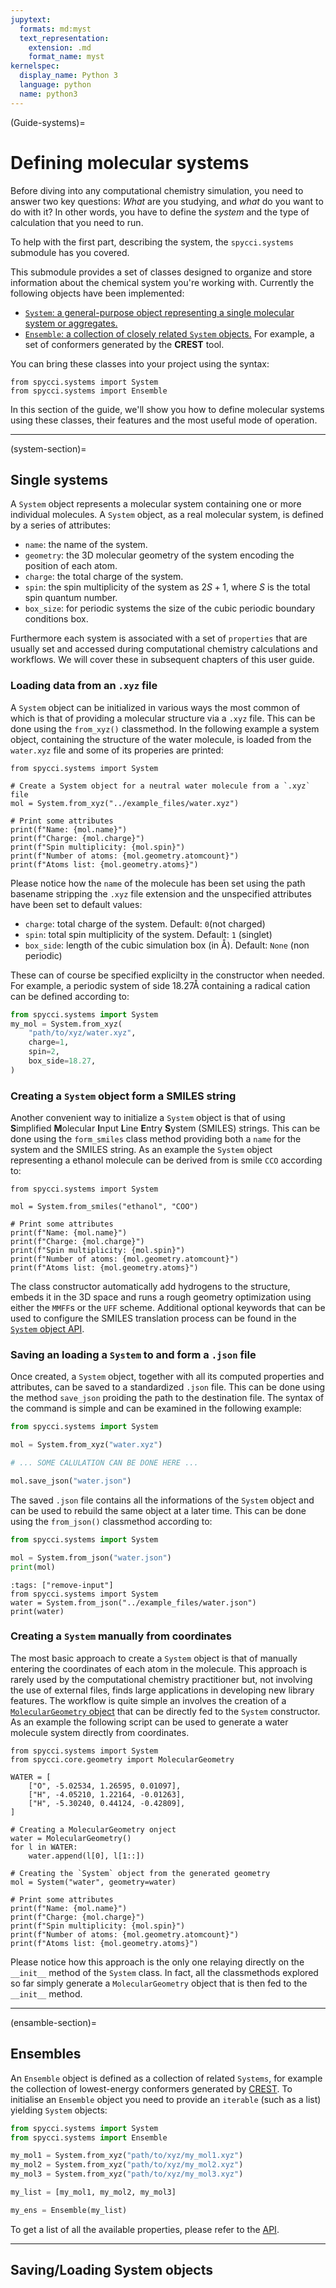 ```yaml
---
jupytext:
  formats: md:myst
  text_representation:
    extension: .md
    format_name: myst
kernelspec:
  display_name: Python 3
  language: python
  name: python3
---
```


(Guide-systems)=
# Defining molecular systems

Before diving into any computational chemistry simulation, you need to answer two key questions: *What* are you studying, and *what* do you want to do with it? In other words, you have to define the *system* and the type of calculation that you need to run.

To help with the first part, describing the system, the `spycci.systems` submodule has you covered.

This submodule provides a set of classes designed to organize and store information about the chemical system you're working with. Currently the following objects have been implemented:

* [`System`: a general-purpose object representing a single molecular system or aggregates.](system-section)
* [`Ensemble`: a collection of closely related `System` objects.](ensamble-section) For example, a set of conformers generated by the **CREST** tool.

You can bring these classes into your project using the syntax:

```
from spycci.systems import System
from spycci.systems import Ensemble
```

In this section of the guide, we'll show you how to define molecular systems using these classes, their features and the most useful mode of operation.

---

(system-section)=
## Single systems

A `System` object represents a molecular system containing one or more individual molecules. A `System` object, as a real molecular system, is defined by a series of attributes:

* `name`: the name of the system.
* `geometry`: the 3D molecular geometry of the system encoding the position of each atom.
* `charge`: the total charge of the system.
* `spin`: the spin multiplicity of the system as $2S+1$, where $S$ is the total spin quantum number.
* `box_size`: for periodic systems the size of the cubic periodic boundary conditions box.

Furthermore each system is associated with a set of `properties` that are usually set and accessed during computational chemistry calculations and workflows. We will cover these in subsequent chapters of this user guide.

### Loading data from an `.xyz` file

A `System` object can be initialized in various ways the most common of which is that of providing a molecular structure via a `.xyz` file. This can be done using the `from_xyz()` classmethod. In the following example a system object, containing the structure of the water molecule, is loaded from the `water.xyz` file and some of its properies are printed:

```{code-cell} python
from spycci.systems import System

# Create a System object for a neutral water molecule from a `.xyz` file
mol = System.from_xyz("../example_files/water.xyz")

# Print some attributes
print(f"Name: {mol.name}")
print(f"Charge: {mol.charge}")
print(f"Spin multiplicity: {mol.spin}")
print(f"Number of atoms: {mol.geometry.atomcount}")
print(f"Atoms list: {mol.geometry.atoms}")
```

Please notice how the `name` of the molecule has been set using the path basename stripping the `.xyz` file extension and the unspecified attributes have been set to default values:

* `charge`: total charge of the system. Default: `0`(not charged)
* `spin`: total spin multiplicity of the system. Default: `1` (singlet)
* `box_side`: length of the cubic simulation box (in $\mathrm{Å}$). Default: `None` (non periodic)

These can of course be specified explicilty in the constructor when needed. For example, a periodic system of side $\mathrm{18.27Å}$ containing a radical cation can be defined according to:

```python
from spycci.systems import System
my_mol = System.from_xyz(
    "path/to/xyz/water.xyz", 
    charge=1, 
    spin=2,
    box_side=18.27,
)
```

### Creating a `System` object form a SMILES string

Another convenient way to initialize a `System` object is that of using **S**implified **M**olecular **I**nput **L**ine **E**ntry **S**ystem (SMILES) strings. This can be done using the `form_smiles` class method providing both a `name` for the system and the SMILES string. As an example the `System` object representing a ethanol molecule can be derived from is smile `CCO` according to:


```{code-cell} python
from spycci.systems import System

mol = System.from_smiles("ethanol", "COO")

# Print some attributes
print(f"Name: {mol.name}")
print(f"Charge: {mol.charge}")
print(f"Spin multiplicity: {mol.spin}")
print(f"Number of atoms: {mol.geometry.atomcount}")
print(f"Atoms list: {mol.geometry.atoms}")
```

The class constructor automatically add hydrogens to the structure, embeds it in the 3D space and runs a rough geometry optimization using either the `MMFF`s or the `UFF` scheme. Additional optional keywords that can be used to configure the SMILES translation process can be found in the [`System` object API](API-systems). 

### Saving an loading a `System` to and form a `.json` file

Once created, a `System` object, together with all its computed properties and attributes, can be saved to a standardized `.json` file. This can be done using the method `save_json` proiding the path to the destination file. The syntax of the command is simple and can be examined in the following example:

```python
from spycci.systems import System

mol = System.from_xyz("water.xyz")

# ... SOME CALULATION CAN BE DONE HERE ...

mol.save_json("water.json")
```

The saved `.json` file contains all the informations of the `System` object and can be used to rebuild the same object at a later time. This can be done using the `from_json()` classmethod according to:

```python
from spycci.systems import System

mol = System.from_json("water.json")
print(mol)
```

```{code-cell} python
:tags: ["remove-input"]
from spycci.systems import System
water = System.from_json("../example_files/water.json")
print(water)
```

### Creating a `System` manually from coordinates

The most basic approach to create a `System` object is that of manually entering the coordinates of each atom in the molecule. This approach is rarely used by the computational chemistry practitioner but, not involving the use of external files, finds large applications in developing new library features. The workflow is quite simple an involves the creation of a [`MolecularGeometry` object](core-geometry-API) that can be directly fed to the `System` constructor. As an example the following script can be used to generate a water molecule system directly from coordinates.

```{code-cell} python
from spycci.systems import System
from spycci.core.geometry import MolecularGeometry

WATER = [
    ["O", -5.02534, 1.26595, 0.01097],
    ["H", -4.05210, 1.22164, -0.01263],
    ["H", -5.30240, 0.44124, -0.42809],
]

# Creating a MolecularGeometry onject
water = MolecularGeometry()
for l in WATER:
    water.append(l[0], l[1::])

# Creating the `System` object from the generated geometry
mol = System("water", geometry=water)

# Print some attributes
print(f"Name: {mol.name}")
print(f"Charge: {mol.charge}")
print(f"Spin multiplicity: {mol.spin}")
print(f"Number of atoms: {mol.geometry.atomcount}")
print(f"Atoms list: {mol.geometry.atoms}")
```

Please notice how this approach is the only one relaying directly on the `__init__` method of the `System` class. In fact, all the classmethods explored so far simply generate a `MolecularGeometry` object that is then fed to the `__init__` method. 

---

(ensamble-section)=
## Ensembles

An `Ensemble` object is defined as a collection of related `Systems`, for example the collection of lowest-energy conformers generated by [CREST](API-wrappers-crest). To initialise an `Ensemble` object you need to provide an `iterable` (such as a list) yielding `System` objects:

```python
from spycci.systems import System
from spycci.systems import Ensemble

my_mol1 = System.from_xyz("path/to/xyz/my_mol1.xyz")
my_mol2 = System.from_xyz("path/to/xyz/my_mol2.xyz")
my_mol3 = System.from_xyz("path/to/xyz/my_mol3.xyz")

my_list = [my_mol1, my_mol2, my_mol3]

my_ens = Ensemble(my_list)
```

To get a list of all the available properties, please refer to the [API](API-systems).

---

## Saving/Loading System objects



<!-- ## Molecular Dynamics Trajectories

:::{admonition} Note
:class: info
This is still very much WIP! Expect the following content to possibly be changed significantly with future updates!
:::

An `MDTrajectory` object is conceptually an `Ensemble` generated by a Molecular Dynamics (MD) trajectory. Currently, only [DFTB+](API-wrappers-dftbplus) MD are supported. `MDTrajectory` objects are initialised by providing the path `prefix` to the `<prefix>_md.out` file storing the energy information and `<prefix>_geo_end.xyz` file storing the coordinate information, and the level of theory at which the DFTB+ simulation was ran:

```python
from spycci.systems import MDTrajectory

# note, the following files must exist:
# path/to/xyz/my_traj_md.out
# path/to/xyz/my_traj_geo_end.xyz
my_traj = MDTrajectory("path/to/xyz/my_traj", "gfn2")
```

The primary intended use for this class is as an on-the-fly generator of `System` objects corresponding to the requested frame of the MD simulation. 

Examples:

* Extract the last frame of the MD simulation as a System object:
```python
last_frame = my_traj[-1]
```
* Cycle over all frames and export the corresponding .xyz files:
```python
for frame in my_traj:
    frame.write_xyz(frame.name)
```

Note: individual "frames" are automatically internally renamed according to the corresponding step/index of the MD simulation.  -->
